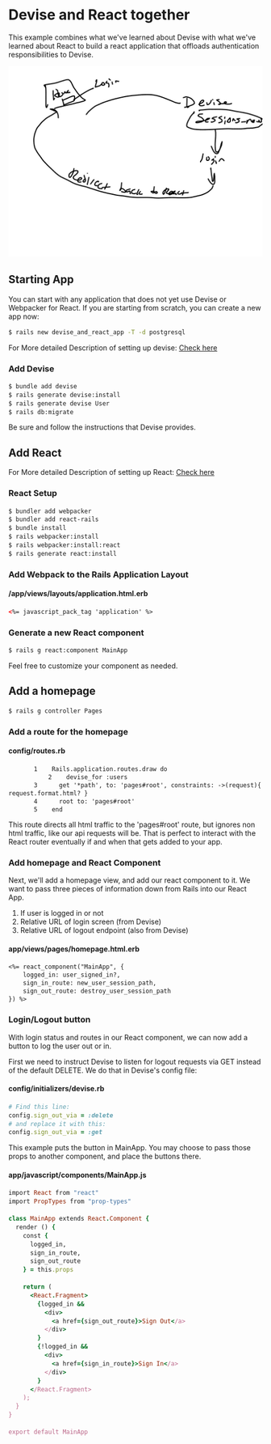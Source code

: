 # Devise and React together
This example combines what we've learned about Devise with what we've learned about React to build a react application that offloads authentication responsibilities to Devise.

![devise and react together](./assets/devise-react-structure.jpg)

## Starting App

You can start with any application that does not yet use Devise or Webpacker for React.  If you are starting from scratch, you can create a new app now:
```bash
$ rails new devise_and_react_app -T -d postgresql
```

For More detailed Description of setting up devise: [Check here](./02-authorization-and-authentication/03_devise.md)
### Add Devise
```bash
$ bundle add devise
$ rails generate devise:install
$ rails generate devise User
$ rails db:migrate
```

Be sure and follow the instructions that Devise provides.



## Add React
For More detailed Description of setting up React: [Check here](./01-react-in-rails/02_Hello_World.md)

### React Setup
```bash
$ bundler add webpacker
$ bundler add react-rails
$ bundle install
$ rails webpacker:install
$ rails webpacker:install:react
$ rails generate react:install
```

### Add Webpack to the Rails Application Layout
#### /app/views/layouts/application.html.erb
```html
<%= javascript_pack_tag 'application' %>
```

### Generate a new React component
```bash
$ rails g react:component MainApp
```
Feel free to customize your component as needed.


## Add a homepage

```bash
$ rails g controller Pages
```

### Add a route for the homepage
#### config/routes.rb
```result
       1	Rails.application.routes.draw do
		   2    devise_for :users
       3	  get '*path', to: 'pages#root', constraints: ->(request){ request.format.html? }
       4	  root to: 'pages#root'
       5	end
```
This route directs all html traffic to the 'pages#root' route, but ignores non html traffic, like our api requests will be.  That is perfect to interact with the React router eventually if and when that gets added to your app.

### Add homepage and React Component
Next, we'll add a homepage view, and add our react component to it.  We want to pass three pieces of information down from Rails into our React App.
1) If user is logged in or not
2) Relative URL of login screen (from Devise)
3) Relative URL of logout endpoint (also from Devise)

#### app/views/pages/homepage.html.erb
```result
<%= react_component("MainApp", {
    logged_in: user_signed_in?,
    sign_in_route: new_user_session_path,
    sign_out_route: destroy_user_session_path
}) %>
```

### Login/Logout button
With login status and routes in our React component, we can now add a button to log the user out or in.

First we need to instruct Devise to listen for logout requests via GET instead of the default DELETE.  We do that in Devise's config file:

#### config/initializers/devise.rb
```ruby
# Find this line:
config.sign_out_via = :delete
# and replace it with this:
config.sign_out_via = :get
```

This example puts the button in MainApp.  You may choose to pass those props to another component, and place the buttons there.


#### app/javascript/components/MainApp.js
```ruby
import React from "react"
import PropTypes from "prop-types"

class MainApp extends React.Component {
  render () {
    const {
      logged_in,
      sign_in_route,
      sign_out_route
    } = this.props

    return (
      <React.Fragment>
        {logged_in &&
          <div>
            <a href={sign_out_route}>Sign Out</a>
          </div>
        }
        {!logged_in &&
          <div>
            <a href={sign_in_route}>Sign In</a>
          </div>
        }
      </React.Fragment>
    );
  }
}

export default MainApp
```
